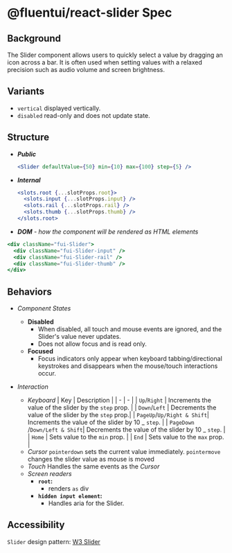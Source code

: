 # @fluentui/react-slider Spec

## Background

The Slider component allows users to quickly select a value by dragging an icon across a bar. It is often used when setting values with a relaxed precision such as audio volume and screen brightness.

## Variants

- `vertical` displayed vertically.
- `disabled` read-only and does not update state.

## Structure

- _**Public**_
  ```jsx
  <Slider defaultValue={50} min={10} max={100} step={5} />
  ```
- _**Internal**_

  ```jsx
  <slots.root {...slotProps.root}>
    <slots.input {...slotProps.input} />
    <slots.rail {...slotProps.rail} />
    <slots.thumb {...slotProps.thumb} />
  </slots.root>
  ```

- _**DOM** - how the component will be rendered as HTML elements_

```jsx
<div className="fui-Slider">
  <div className="fui-Slider-input" />
  <div className="fui-Slider-rail" />
  <div className="fui-Slider-thumb" />
</div>
```

## Behaviors

- _Component States_

  - **Disabled**
    - When disabled, all touch and mouse events are ignored, and the Slider's value never updates.
    - Does not allow focus and is read only.
  - **Focused**
    - Focus indicators only appear when keyboard tabbing/directional keystrokes and disappears when the mouse/touch interactions occur.

- _Interaction_
  - _Keyboard_
    | Key | Description |
    | - | - |
    | `Up`/`Right` | Increments the value of the slider by the `step` prop. |
    | `Down`/`Left` | Decrements the value of the slider by the `step` prop.|
    | `PageUp`/`Up/Right & Shift`| Increments the value of the slider by 10 _ `step`. |
    | `PageDown` /`Down/Left & Shift`| Decrements the value of the slider by 10 _ `step`. |
    | `Home` | Sets value to the `min` prop. |
    | `End` | Sets value to the `max` prop. |
  - _Cursor_
    `pointerdown` sets the current value immediately.
    `pointermove` changes the slider value as mouse is moved
  - _Touch_
    Handles the same events as the _Cursor_
  - _Screen readers_
    - **`root`:**
      - renders `as` div
    - **`hidden input element`:**
      - Handles aria for the Slider.

## Accessibility

`Slider` design pattern: [W3 Slider](https://www.w3.org/TR/wai-aria-1.1/#slider)
